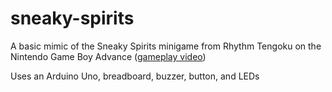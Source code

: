# sneaky-spirits

A basic mimic of the Sneaky Spirits minigame from Rhythm Tengoku on the Nintendo Game Boy Advance ([gameplay video](https://www.youtube.com/watch?v=-9llsAw9OXA))

Uses an Arduino Uno, breadboard, buzzer, button, and LEDs
